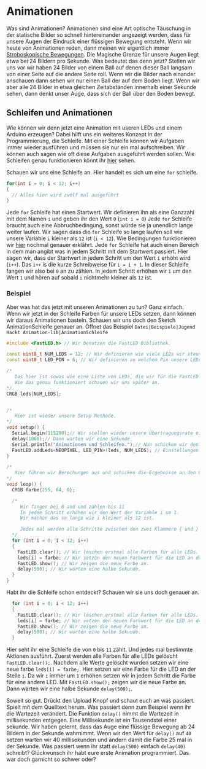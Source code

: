 # Animationen

Was sind Animationen? Animationen sind eine Art optische Täuschung in der statische Bilder so schnell hintereinander angezeigt werden, dass für unsere Augen der Eindruck einer flüssigen Bewegung entsteht.
Wenn wir heute von Animationen reden, dann meinen wir eigentlich immer [Stroboskopische Bewegungen](https://de.wikipedia.org/wiki/Beta-Bewegung).
Die Magische Grenze für unsere Augen liegt etwa bei 24 Bildern pro Sekunde.
Was bedeutet das denn jetzt?
Stellen wir uns vor wir haben 24 Bilder von einem Ball auf denen dieser Ball langsam von einer Seite auf die andere Seite roll.
Wenn wir die Bilder nach einander anschauen dann sehen wir nur einen Ball der auf dem Boden liegt.
Wenn wir aber alle 24 Bilder in etwa gleichen Zeitabständen innerhalb einer Sekunde sehen, dann denkt unser Auge, dass sich der Ball über den Boden bewegt.

## Schleifen und Animationen

Wie können wir denn jetzt eine Animation mit useren LEDs und einem Arduino erzeugen?
Dabei hilft uns ein weiteres Konzept in der Programmierung, die Schleife.
Mit einer Schleife können wir Aufgaben immer wieder ausführen und müssen sie nur ein mal aufschreiben.
Wir können auch sagen wie oft diese Aufgaben ausgeführt werden sollen.
Wie Schleifen genau funktionieren könnt ihr [hier](Grundlagen.md#schleifen) sehen.

Schauen wir uns eine Schleife an. Hier handelt es sich um eine `for` schleife.

``` C++
for(int i = 0; i < 12; i++)
{
  // Alles hier wird zwölf mal ausgeführt
}
```

Jede `for` Schleife hat einen Startwert. Wir definieren ihn als eine Ganzzahl mit dem Namen `i` und geben ihr den Wert `0` (`int i = 0`)
Jede `for` Schleife braucht auch eine Abbruchbedingung, sonst würde sie ja unendlich lange weiter laufen. Wir sagen dass die `for` Schleife so lange laufen soll wie unsere Variable `i` kleiner als `12` ist (`i < 12`).
Wie Bedingungen funktionieren wir [hier](Grundlagen.md#bedingungen) nochmal genauer erklährt.
Jede `for` Schleife hat auch einen Bereich in dem man angibt was in jedem Schritt mit dem Startwert passiert.
Hier sagen wir, dass der Startwert in jedem Schritt um den Wert `i` erhöht wird (`i++`). Das `i++` is die kurze Schreibweise für `i = i + 1`. 
In dieser Schleife fangen wir also bei `0` an zu zählen. In jedem Schritt erhöhen wir `i` um den Wert `1` und hören auf sobald `i` nichtmehr kleiner als `12` ist.


### Beispiel

Aber was hat das jetzt mit unseren Animationen zu tun?
Ganz einfach. Wenn wir jetzt in der Schleife Farben für unsere LEDs setzen, dann können wir daraus Animationen basteln.
Schauen wir uns doch den Sketch AnimationSchleife genauer an. Öffnet das Beispiel `Datei|Beispiele|Jugend Hackt Animation-lib|AnimationSchleife`

``` C++
#include <FastLED.h> // Wir benutzen die FastLED Bibliothek.

const uint8_t NUM_LEDS = 12; // Wir definieren wie viele LEDs wir steuern möchten.
const uint8_t LED_PIN = 6; // Wir definieren an welchem Pin unsere LEDs angeschlossen sind.

/*
   Das hier ist sowas wie eine Liste von LEDs, die wir für die FastLED Bibliothek brauchen.
   Wie das genau funktioniert schauen wir uns später an.
*/
CRGB leds[NUM_LEDS];


/*
   Hier ist wieder unsere Setup Methode.
*/
void setup() {
  Serial.begin(115200);// Wir stellen wieder unsere Übertragungsrate ein.
  delay(1000);// Dann warten wir eine Sekunde.
  Serial.println("Animationen und Schleifen.");// Nun schicken wir den Begrüßungstext an den Computer.
  FastLED.addLeds<NEOPIXEL, LED_PIN>(leds, NUM_LEDS); // Einstellungen für FastLED.
}

/*
   Hier führen wir Berechungen aus und schicken die Ergebnisse an den Computer.
*/
void loop() {
  CRGB farbe{255, 64, 0};

  /*
     Wir fangen bei 0 and und zählen bis 11
     In jedem Schritt erhöhen wir den Wert der Variable i um 1.
     Wir machen das so lange wie i kleiner als 12 ist.

     Jedes mal werden alle Schritte zwischen den zwei Klammern { und } ausgeführt.
  */
  for (int i = 0; i < 12; i++)
  {
    FastLED.clear(); // Wir löschen erstmal alle Farben für alle LEDs.
    leds[i] = farbe; // Wir setzen den neuen Farbwert für die LED an der Stelle i.
    FastLED.show(); // Wir zeigen die neue Farbe an.
    delay(500); // Wir warten eine halbe Sekunde.
  }
}
```

Habt ihr die Schleife schon entdeckt?
Schauen wir sie uns doch genauer an.

``` C++
  for (int i = 0; i < 12; i++)
  {
    FastLED.clear(); // Wir löschen erstmal alle Farben für alle LEDs.
    leds[i] = farbe; // Wir setzen den neuen Farbwert für die LED an der Stelle i.
    FastLED.show(); // Wir zeigen die neue Farbe an.
    delay(500); // Wir warten eine halbe Sekunde.
  }
```

Hier seht ihr eine Schleife die von `0` bis `11` zählt. Und jedes mal bestimmte Aktionen ausführt.
Zuerst werden alle Farben für alle LEDs gelöscht `FastLED.clear();`.
Nachdem alle Werte gelöscht wurden setzen wir eine neue farbe `leds[i] = farbe;`.
Hier setzen wir eine Farbe für die LED an der Stelle `i`.
Da wir `i` immer um `1` erhöhen setzen wir in jedem Schritt die Farbe für eine andere LED.
Mit `FastLED.show();` zeigen wir die neue Farbe an.
Dann warten wir eine halbe Sekunde  `delay(500);`.

Soweit so gut. Drückt den Upload Knopf und schaut euch an was passiert.
Spielt mit dem Quelltext herum. Was passiert denn zum Beispiel wenn ihr die Wartezeit verändert.
Die Funktion `delay()` nimmt die Wartezeit in millisekunden entgegen. Eine Millisekunde ist ein Tausendstel einer sekunde.
Wir haben gelernt, dass das Auge eine flüssige Bewegung ab 24 Bildern in der Sekunde wahrnimmt.
Wenn wir den Wert für `delay()` auf `40` setzen warten wir 40 millisekunden und ändern damit die Farbe 25 mal in der Sekunde.
Was passiert wenn ihr statt `delay(500)` einfach `delay(40)` schreibt?
Glückwunsch ihr habt eure erste Animation programmiert.
Das war doch garnicht so schwer oder?
